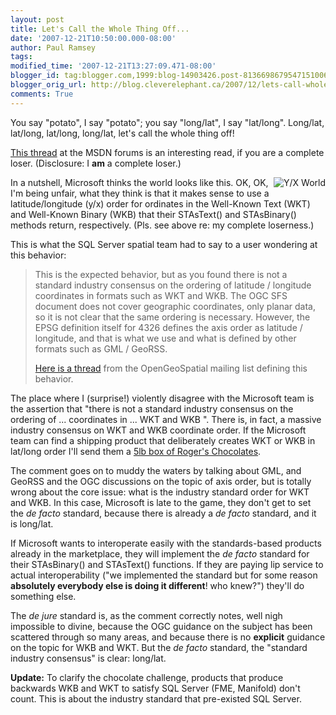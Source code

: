 ```yaml
---
layout: post
title: Let's Call the Whole Thing Off...
date: '2007-12-21T10:50:00.000-08:00'
author: Paul Ramsey
tags: 
modified_time: '2007-12-21T13:27:09.471-08:00'
blogger_id: tag:blogger.com,1999:blog-14903426.post-8136698679547151006
blogger_orig_url: http://blog.cleverelephant.ca/2007/12/lets-call-whole-thing-off.html
comments: True
---
```


You say "potato", I say "potato"; you say "long/lat", I say "lat/long". Long/lat, lat/long, lat/long, long/lat, let's call the whole thing off!

[This thread](http://forums.microsoft.com/MSDN/ShowPost.aspx?PostID=2431933&SiteID=1) at the MSDN forums is an interesting read, if you are a complete loser. (Disclosure: I **am** a complete loser.)

<img src="http://farm3.static.flickr.com/2259/2126731271_80b7eaf00d.jpg?v=0" align="right" alt="Y/X World" />

In a nutshell, Microsoft thinks the world looks like this.  OK, OK, I'm being unfair, what they think is that it makes sense to use a latitude/longitude (y/x) order for ordinates in the Well-Known Text (WKT) and Well-Known Binary (WKB) that their STAsText() and STAsBinary() methods return, respectively. (Pls. see above re: my complete loserness.)

This is what the SQL Server spatial team had to say to a user wondering at this behavior:

> This is the expected behavior, but as you found there is not a standard industry consensus on the ordering of latitude / longitude coordinates in formats such as WKT and WKB.  The OGC SFS document does not cover geographic coordinates, only planar data, so it is not clear that the same ordering is necessary.  However, the EPSG definition itself for 4326 defines the axis order as latitude / longitude, and that is what we use and what is defined by other formats such as GML / GeoRSS.
> 
> [Here is a thread](http://mail.opengeospatial.org/pipermail/wfs-dev/2005-May/000236.html) from the OpenGeoSpatial mailing list defining this behavior.

The place where I (surprise!) violently disagree with the Microsoft team is the assertion that  "there is not a standard industry consensus on the ordering of ... coordinates in ... WKT and WKB ". There is, in fact, a massive industry consensus on WKT and WKB coordinate order. If the Microsoft team can find a shipping product that deliberately creates WKT or WKB in lat/long order I'll send them a [5lb box of Roger's Chocolates](http://www.rogerschocolates.com/products.php?category_id=12&page=1&search=&product_id=5470411621727d756f86f5b7957c378bd).

The comment goes on to muddy the waters by talking about GML, and GeoRSS and the OGC discussions on the topic of axis order, but is totally wrong about the core issue: what is the industry standard order for WKT and WKB.  In this case, Microsoft is late to the game, they don't get to set the *de facto* standard, because there is already a *de facto* standard, and it is long/lat.  

If Microsoft wants to interoperate easily with the standards-based products already in the marketplace, they will implement the *de facto* standard for their  STAsBinary() and STAsText() functions.  If they are paying lip service to actual interoperability ("we implemented the standard but for some reason **absolutely everybody else is doing it different**! who knew?") they'll do something else.

The *de jure* standard is, as the comment correctly notes, well nigh impossible to divine, because the OGC guidance on the subject has been scattered through so many areas, and because there is no **explicit** guidance on the topic for WKB and WKT.  But the *de facto* standard, the  "standard industry consensus" is clear: long/lat.

**Update:** To clarify the chocolate challenge, products that produce backwards WKB and WKT to satisfy SQL Server (FME, Manifold) don't count. This is about the industry standard that pre-existed SQL Server.
